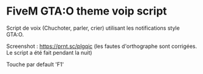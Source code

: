 # FiveM GTA:O theme voip script
Script de voix (Chuchoter, parler, crier) utilisant les notifications style GTA:O.

Screenshot : https://prnt.sc/plgqic (les fautes d'orthographe sont corrigées. Le script a été fait pendant la nuit)

Touche par default 'F1'
